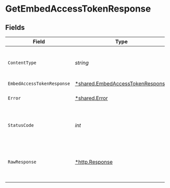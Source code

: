 # GetEmbedAccessTokenResponse


## Fields

| Field                                                                                      | Type                                                                                       | Required                                                                                   | Description                                                                                |
| ------------------------------------------------------------------------------------------ | ------------------------------------------------------------------------------------------ | ------------------------------------------------------------------------------------------ | ------------------------------------------------------------------------------------------ |
| `ContentType`                                                                              | *string*                                                                                   | :heavy_check_mark:                                                                         | HTTP response content type for this operation                                              |
| `EmbedAccessTokenResponse`                                                                 | [*shared.EmbedAccessTokenResponse](../../../pkg/models/shared/embedaccesstokenresponse.md) | :heavy_minus_sign:                                                                         | OK                                                                                         |
| `Error`                                                                                    | [*shared.Error](../../../pkg/models/shared/error.md)                                       | :heavy_minus_sign:                                                                         | Default error response                                                                     |
| `StatusCode`                                                                               | *int*                                                                                      | :heavy_check_mark:                                                                         | HTTP response status code for this operation                                               |
| `RawResponse`                                                                              | [*http.Response](https://pkg.go.dev/net/http#Response)                                     | :heavy_minus_sign:                                                                         | Raw HTTP response; suitable for custom response parsing                                    |